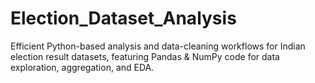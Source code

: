 # Election_Dataset_Analysis
 Efficient Python-based analysis and data-cleaning workflows for Indian election result datasets, featuring Pandas & NumPy code for data exploration, aggregation, and EDA.
